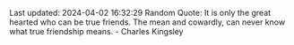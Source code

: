 Last updated: 2024-04-02 16:32:29
Random Quote: It is only the great hearted who can be true friends. The mean and cowardly, can never know what true friendship means. - Charles Kingsley